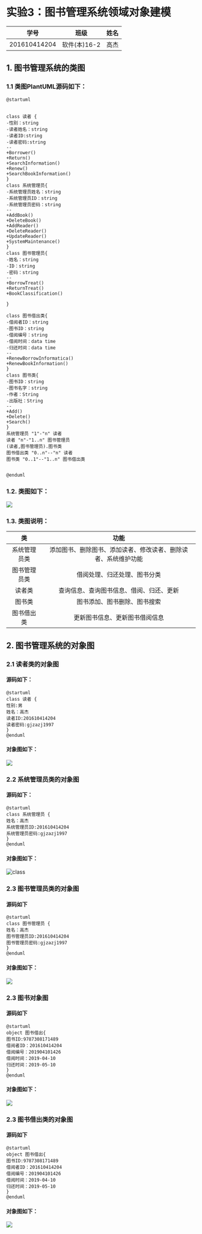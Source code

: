 # 实验3：图书管理系统领域对象建模
|学号|班级|姓名|
|:-------:|:-------------: | :----------:|
|201610414204|软件(本)16-2|高杰|

## 1. 图书管理系统的类图

### 1.1 类图PlantUML源码如下：

``` class
@startuml


class 读者 {
-性别：string
-读者姓名：string
-读者ID:string
-读者密码:string
--
+Borrower()
+Return()
+SearchInformation()
+Renew()
+SearchBookInformation()
}
class 系统管理员{
-系统管理员姓名：string
-系统管理员ID：string
-系统管理员密码：string
--
+AddBook()
+DeleteBook()
+AddReader()
+DeleteReader()
+UpdateReader()
+SystemMaintenance()
}
class 图书管理员{
-姓名：string
-ID：string
-密码：string
--
+BorrowTreat()
+ReturnTreat()
+BookClassification()

}

class 图书借出类{
-借阅者ID：string
-图书ID：string
-借阅编号：string
-借阅时间：data time
-归还时间：data time
--
+RenewBorrowInformatica()
+RenewBookInformation()
}
class 图书类{
-图书ID：string
-图书名字：string
-作者：String
-出版社：String
--
+Add()
+Delete()
+Search()
}
系统管理员 "1"-"n" 读者
读者 "n"-"1..n" 图书管理员
(读者,图书管理员).图书类
图书借出类 "0..n"--"n" 读者
图书类 "0..1"--"1..n" 图书借出类


@enduml
```

### 1.2. 类图如下：
![](./practice3.png)



### 1.3. 类图说明：
|类|功能|
|:-------:|:-------:|
|系统管理员类|添加图书、删除图书、添加读者、修改读者、删除读者、系统维护功能|
|图书管理员类|借阅处理、归还处理、图书分类|
|读者类|查询信息、查询图书信息、借阅、归还、更新|
|图书类|图书添加、图书删除、图书搜索|
|图书借出类|更新图书信息、更新图书借阅信息|

## 2. 图书管理系统的对象图
### 2.1 读者类的对象图
#### 源码如下：
``` class
@startuml
class 读者 {
性别:男
姓名：高杰
读者ID:201610414204
读者密码:gjzazj1997
}
@enduml
``` 
#### 对象图如下：
![](./reader.png)

### 2.2 系统管理员类的对象图
#### 源码如下：
``` class
@startuml
class 系统管理员 {
姓名：高杰
系统管理员ID:201610414204
系统管理员密码:gjzazj1997
}
@enduml
``` 
#### 对象图如下：
![class](./administrator.png)
### 2.3 图书管理员类的对象图
#### 源码如下
```class
@startuml
class 图书管理员 {
姓名：高杰
图书管理员ID:201610414204
图书管理员密码:gjzazj1997
}
@enduml
```

#### 对象图如下：
![](./bookadministrator.png)

### 2.3 图书对象图
#### 源码如下
```class
@startuml
object 图书借出{
图书ID:9787308171489
借阅者ID：201610414204
借阅编号：201904101426
借阅时间：2019-04-10
归还时间：2019-05-10
}
@enduml
```

#### 对象图如下：
![](./book.png)

### 2.3 图书借出类的对象图
#### 源码如下
```class
@startuml
object 图书借出{
图书ID:9787308171489
借阅者ID：201610414204
借阅编号：201904101426
借阅时间：2019-04-10
归还时间：2019-05-10
}
@enduml
```

#### 对象图如下：
![](./bookborrow.png)


